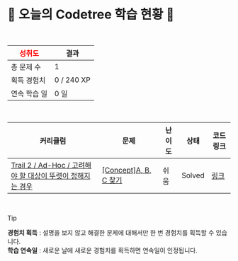 # 🌲 오늘의 Codetree 학습 현황 🌲

<br />

| <span style="color:red;display:block;text-align:center;"> **성취도**</span> | 결과 |
|---|---|
| 총 문제 수 | 1 |
| 획득 경험치 | 0 / 240 XP |
| 연속 학습 일 | 0 일 |

<br />

|커리큘럼|문제|난이도|상태|코드 링크|
|---|---|---|---|---|
|[Trail 2 / Ad-Hoc / 고려해야 할 대상이 뚜렷이 정해지는 경우](https://https://en.codetree.ai/trail-info/novice-mid/)|[[Concept]A, B, C 찾기](https://https://en.codetree.ai/trails/complete/curated-cards/intro-finding-a-b-c/)|쉬움|Solved|[링크](https://github.com/softmoca/codetree-TILs/blob/main/250109/A%2C%20B%2C%20C%20%EC%B0%BE%EA%B8%B0/finding-a-b-c.java)|


<br />

> [!TIP]
> **경험치 획득** : 설명을 보지 않고 해결한 문제에 대해서만 한 번 경험치를 획득할 수 있습니다.  
> **학습 연속일** : 새로운 날에 새로운 경험치를 획득하면 연속일이 인정됩니다.

